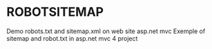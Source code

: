 ROBOTSITEMAP
============

Demo robots.txt and sitemap.xml on web site asp.net mvc
Exemple of sitemap and robot.txt in asp.net mvc 4 project
